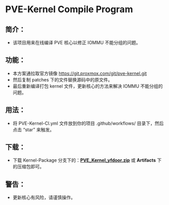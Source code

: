 # PVE-Kernel Compile Program

## 简介：
- 该项目用来在线编译 PVE 核心以修正 IOMMU 不能分组的问题。

## 功能：
- 本方案通拉取官方镜像 https://git.proxmox.com/git/pve-kernel.git
- 然后复制 patches 下的文件替换源码中的原文件。
- 最后重新编译打包 kernel 文件，更新核心的方法来解决 IOMMU 不能分组的问题。

## 用法：
- 将 PVE-Kernel-CI.yml 文件放到你的项目 .github/workflows/ 目录下，然后点击 “star” 来触发。

## 下载：
- 下载 Kernel-Package 分支下的：**[PVE_Kernel_yfdoor.zip](https://github.com/yfdoor/PVE-Kernel/blob/master/PVE_Kernel_yfdoor.zip)** 或 **Artifacts** 下的压缩包即可。

## 警告：
- 更新核心有风险，请谨慎操作。
